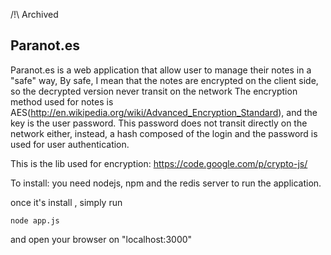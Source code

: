 /!\ Archived

## Paranot.es

Paranot.es is a web application that allow user to manage their notes in a "safe" way,
By safe, I mean that the notes are encrypted on the client side, so the decrypted version never transit on the network
The encryption method used for notes is AES(http://en.wikipedia.org/wiki/Advanced_Encryption_Standard), and the key is the user password. This password does not transit directly on the network either, instead, a hash composed of the login and the password is used for user authentication.

This is the lib used for encryption:
https://code.google.com/p/crypto-js/


To install:
you need nodejs, npm and the redis server to run the application.

once it's install , simply run  

    node app.js

and open your browser on "localhost:3000"


